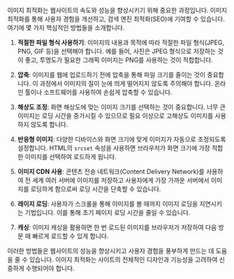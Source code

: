 이미지 최적화는 웹사이트의 속도와 성능을 향상시키기 위해 중요한 과정입니다. 이미지 최적화를 통해 사용자 경험을 개선하고, 검색 엔진 최적화(SEO)에 기여할 수 있습니다. 여기에 몇 가지 핵심적인 방법들을 소개합니다.

1. **적절한 파일 형식 사용하기**: 이미지의 내용과 목적에 따라 적절한 파일 형식(JPEG, PNG, GIF 등)을 선택해야 합니다. 예를 들어, 사진은 JPEG 형식으로 저장하는 것이 좋고, 투명도가 필요한 그래픽 이미지는 PNG를 사용하는 것이 적합합니다.

2. **압축**: 이미지를 웹에 업로드하기 전에 압축을 통해 파일 크기를 줄이는 것이 중요합니다. 이 과정에서 이미지의 질이 눈에 띄게 떨어지지 않도록 주의해야 합니다. 온라인 툴이나 소프트웨어를 사용하여 손쉽게 압축할 수 있습니다.

3. **해상도 조정**: 화면 해상도에 맞는 이미지 크기를 선택하는 것이 중요합니다. 너무 큰 이미지는 로딩 시간을 증가시킬 수 있으므로 필요 이상으로 고해상도 이미지를 사용하지 않도록 합니다.

4. **반응형 이미지**: 다양한 디바이스와 화면 크기에 맞게 이미지가 자동으로 조정되도록 설정합니다. HTML의 `srcset` 속성을 사용하면 브라우저가 화면 크기에 가장 적합한 이미지를 선택하여 로드하게 됩니다.

5. **이미지 CDN 사용**: 콘텐츠 전송 네트워크(Content Delivery Network)를 사용하여 전 세계 여러 서버에 이미지를 저장하고 사용자에게 가장 가까운 서버에서 이미지를 로딩하게 함으로써 로딩 시간을 단축할 수 있습니다.

6. **레이지 로딩**: 사용자가 스크롤을 통해 이미지를 볼 때까지 이미지 로딩을 지연시키는 기법입니다. 이를 통해 초기 페이지 로딩 시간을 줄일 수 있습니다.

7. **캐싱**: 이미지 캐싱을 활용하면 한 번 로드된 이미지를 브라우저가 저장하여 다음 방문 때 빠르게 로드할 수 있게 합니다.

이러한 방법들은 웹사이트의 성능을 향상시키고 사용자 경험을 풍부하게 만드는 데 도움을 줄 수 있습니다. 이미지 최적화는 사이트의 전체적인 디자인과 기능성을 고려하여 신중하게 수행되어야 합니다.
